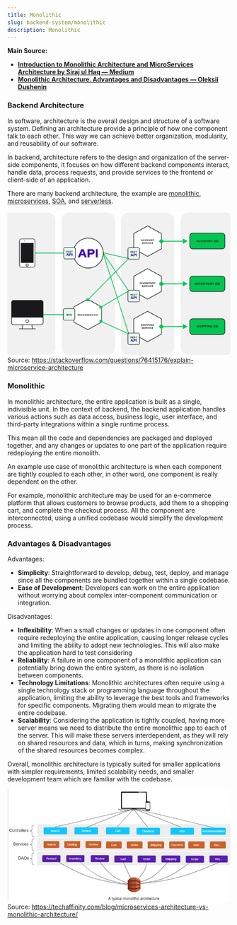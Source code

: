 ```yaml
---
title: Monolithic
slug: backend-system/monolithic
description: Monolithic
---
```


**Main Source:**

- **[Introduction to Monolithic Architecture and MicroServices Architecture by Siraj ul Haq — Medium](https://medium.com/koderlabs/introduction-to-monolithic-architecture-and-microservices-architecture-b211a5955c63)**
- **[Monolithic Architecture. Advantages and Disadvantages — Oleksii Dushenin](https://datamify.medium.com/monolithic-architecture-advantages-and-disadvantages-e71a603eec89)**

### Backend Architecture

In software, architecture is the overall design and structure of a software system. Defining an architecture provide a principle of how one component talk to each other. This way we can achieve better organization, modularity, and reusability of our software.

In backend, architecture refers to the design and organization of the server-side components, it focuses on how different backend components interact, handle data, process requests, and provide services to the frontend or client-side of an application.

There are many backend architecture, the example are [monolithic](/backend-system/monolithic#monolithic), [microservices](/backend-system/microservice), [SOA](/backend-system/soa), and [serverless](/backend-system/serverless).

![Example of a microservices architecture](./microservice.png)
Source: https://stackoverflow.com/questions/76415176/explain-microservice-architecture

### Monolithic

In monolithic architecture, the entire application is built as a single, indivisible unit. In the context of backend, the backend application handles various actions such as data access, business logic, user interface, and third-party integrations within a single runtime process.

This mean all the code and dependencies are packaged and deployed together, and any changes or updates to one part of the application require redeploying the entire monolith.

An example use case of monolithic architecture is when each component are tightly coupled to each other, in other word, one component is really dependent on the other.

For example, monolithic architecture may be used for an e-commerce platform that allows customers to browse products, add them to a shopping cart, and complete the checkout process. All the component are interconnected, using a unified codebase would simplify the development process.

### Advantages & Disadvantages

Advantages:

- **Simplicity**: Straightforward to develop, debug, test, deploy, and manage since all the components are bundled together within a single codebase.
- **Ease of Development**: Developers can work on the entire application without worrying about complex inter-component communication or integration.

Disadvantages:

- **Inflexibility**: When a small changes or updates in one component often require redeploying the entire application, causing longer release cycles and limiting the ability to adopt new technologies. This will also make the application hard to test considering
- **Reliability**: A failure in one component of a monolithic application can potentially bring down the entire system, as there is no isolation between components.
- **Technology Limitations**: Monolithic architectures often require using a single technology stack or programming language throughout the application, limiting the ability to leverage the best tools and frameworks for specific components. Migrating them would mean to migrate the entire codebase.
- **Scalability**: Considering the application is tightly coupled, having more server means we need to distribute the entire monolithic app to each of the server. This will make these servers interdependent, as they will rely on shared resources and data, which in turns, making synchronization of the shared resources becomes complex.

Overall, monolithic architecture is typically suited for smaller applications with simpler requirements, limited scalability needs, and smaller development team which are familiar with the codebase.

![Monolithic architecture](./monolithic.png)  
Source: https://techaffinity.com/blog/microservices-architecture-vs-monolithic-architecture/
